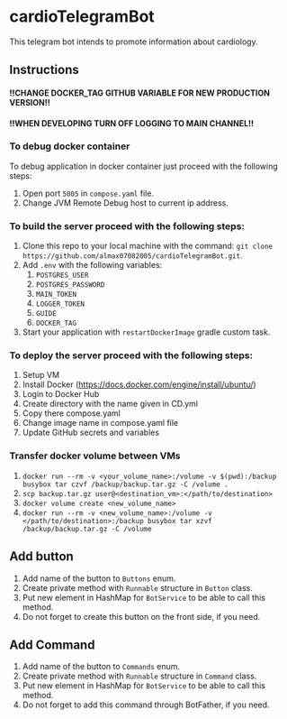 # cardioTelegramBot

This telegram bot intends to promote information about cardiology.

## Instructions

#### !!CHANGE DOCKER_TAG GITHUB VARIABLE FOR NEW PRODUCTION VERSION!!
#### !!WHEN DEVELOPING TURN OFF LOGGING TO MAIN CHANNEL!!

### To debug docker container

To debug application in docker container just proceed with the following steps:

1. Open port ```5005``` in ```compose.yaml``` file.
2. Change JVM Remote Debug host to current ip address.

### To build the server proceed with the following steps:

1. Clone this repo to your local machine with the command: ```git clone https://github.com/almax07082005/cardioTelegramBot.git```.
2. Add ```.env``` with the following variables:
   1. ```POSTGRES_USER```
   2. ```POSTGRES_PASSWORD```
   3. ```MAIN_TOKEN```
   4. ```LOGGER_TOKEN```
   5. ```GUIDE```
   6. ```DOCKER_TAG```
3. Start your application with ```restartDockerImage``` gradle custom task.

### To deploy the server proceed with the following steps:

1. Setup VM
2. Install Docker (https://docs.docker.com/engine/install/ubuntu/)
3. Login to Docker Hub
4. Create directory with the name given in CD.yml
5. Copy there compose.yaml
6. Change image name in compose.yaml file
7. Update GitHub secrets and variables

### Transfer docker volume between VMs

1. ```docker run --rm -v <your_volume_name>:/volume -v $(pwd):/backup busybox tar czvf /backup/backup.tar.gz -C /volume .```
2. ```scp backup.tar.gz user@<destination_vm>:</path/to/destination>```
3. ```docker volume create <new_volume_name>```
4. ```docker run --rm -v <new_volume_name>:/volume -v </path/to/destination>:/backup busybox tar xzvf /backup/backup.tar.gz -C /volume```

## Add button

1. Add name of the button to ```Buttons``` enum.
2. Create private method with ```Runnable``` structure in ```Button``` class.
3. Put new element in HashMap for ```BotService``` to be able to call this method.
4. Do not forget to create this button on the front side, if you need.

## Add Command

1. Add name of the button to ```Commands``` enum.
2. Create private method with ```Runnable``` structure in ```Command``` class.
3. Put new element in HashMap for ```BotService``` to be able to call this method.
4. Do not forget to add this command through BotFather, if you need.
